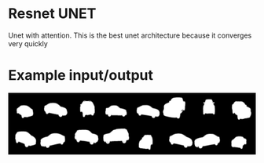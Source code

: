 # Resnet UNET

Unet with attention. This is the best unet architecture because it converges very quickly 

# Example input/output

![1](./y_gen_10%20(2).png)
